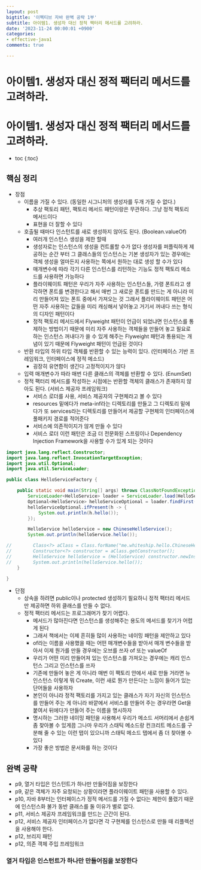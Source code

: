 ```yaml
---
layout: post
bigtitle: '이펙티브 자바 완벽 공략 1부'
subtitle: 아이템1. 생성자 대신 정적 팩터리 메서드를 고려하라.
date: '2023-11-24 00:00:01 +0900'
categories:
- effective-java1
comments: true

---
```


# 아이템1. 생성자 대신 정적 팩터리 메서드를 고려하라.

# 아이템1. 생성자 대신 정적 팩터리 메서드를 고려하라.

* toc
{:toc}

## 핵심 정리
+ 장점
  + 이름을 가질 수 있다. (동일한 시그니처의 생성자를 두개 가질 수 없다.) 
    + 추상 팩토리 패턴, 팩토리 메서드 패턴이랑은 무관하다. 그냥 정적 팩토리 메서드이다 
    + 표현을 더 잘할 수 있다 
  + 호출될 때마다 인스턴트를 새로 생성하지 않아도 된다. (Boolean.valueOf)
    + 여러개 인스턴스 생성을 제한 할때
    + 생성자로는 인스턴스의 생성을 컨트롤할 수가 없다 생성자를 퍼플릭하게 제공하는 순간 부터 그 클래스들의 인스턴스는 기본 생성자가 있는 경우에는 객체 생성을 얼마든지 사용하는 쪽에서 원하는 대로 생성 할 수가 있다 
    + 매개변수에 따라 각기 다른 인스턴스를 리턴하는 기능도 정적 팩토리 메소드를 사용하면 가능하다 
    + 플라이웨이트 패턴은 우리가 자주 사용하는 인스턴스들, 가령 폰트라고 생각하면 폰트를 변경한다고 해서 매번 그 새로운 폰트를 만드는 게 아니라 미리 만들어져 있는 폰트 중에서 가져오는 것 그래서 플라이웨이트 패턴은 어떤 자주 사용하는 값들을 미리
      캐싱해서 넣어놓고 거기서 꺼내다 쓰는 형식의 디자인 패턴이다 
    + 정적 팩토리 메서드에서 Flyweight 패턴이 언급이 되었냐면 인스턴스를 통제하는 방법이기 때문에 미리 자주 사용하는 객체들을 만들어 놓고 필요로 하는 인스턴스 꺼내다가 쓸 수 있게 해주는 Flyweight 패턴과 통용되는 개념이 있기 때문에
      Flyweight 패턴이 언급된 것이다
  + 반환 타입의 하위 타입 객체를 반환할 수 있는 능력이 있다. (인터페이스 기반 프레임워크, 인터페이스에 정적 메소드)
    + 굉장히 유연함이 생긴다 고정적이지가 않다
  + 입력 매개변수가 따라 매번 다른 클래스의 객체를 반환할 수 있다. (EnumSet)
  + 정적 팩터리 메서드를 작성하는 시점에는 반환할 객체의 클래스가 존재하지 않아도 된다. (서비스 제공자 프레임워크)
    + 서비스 로더를 사용, 서비스 제공자의 구현체라고 볼 수 있다 
    + resources 밑에다가 meta-inf라는 디렉토리를 만들고 그 디렉토리 밑에다가 또 services라는 디렉토리를 만들어서 제공할 구현체의 인터페이스에 풀패키지 경로를 적어준다
    + 서비스에 의존적이지가 않게 만들 수 있다
    + 서비스 로더 이런 패턴은 조금 더 전문화된 스프링이나 Dependency Injection Framework을 사용할 수가 있게 되는 것이다

~~~java
import java.lang.reflect.Constructor;
import java.lang.reflect.InvocationTargetException;
import java.util.Optional;
import java.util.ServiceLoader;

public class HelloServiceFactory {

    public static void main(String[] args) throws ClassNotFoundException, NoSuchMethodException, InvocationTargetException, InstantiationException, IllegalAccessException {
        ServiceLoader<HelloService> loader = ServiceLoader.load(HelloService.class);
        Optional<HelloService> helloServiceOptional = loader.findFirst();
        helloServiceOptional.ifPresent(h -> {
            System.out.println(h.hello());
        });

        HelloService helloService = new ChineseHelloService();
        System.out.println(helloService.hello());

//        Class<?> aClass = Class.forName("me.whiteship.hello.ChineseHelloService");
//        Constructor<?> constructor = aClass.getConstructor();
//        HelloService helloService = (HelloService) constructor.newInstance();
//        System.out.println(helloService.hello());
    }

}

~~~

+ 단점
  + 상속을 하려면 public이나 protected 생성하기 필요하니 정적 팩터리 메서드만 제공하면 하위 클래스를 만들 수 없다.
  + 정적 팩터리 메서드는 프로그래머가 찾기 어렵다.
    + 메서드가 많아진다면 인스턴스를 생성해주는 용도의 메서드를 찾기가 어렵게 된다
    + 그래서 책에서는 이제 흔히들 많이 사용하는 네이밍 패턴을 제안하고 있다
    + of라는 이름을 사용했을 때는 어떤 매개변수들을 받아서 매개 변수들을 받아서 이제 뭔가를 만들 경우에는 오브를 쓰자 of 또는 valueOf
    + 우리가 어떤 미리 만들어져 있는 인스턴스를 가져오는 경우에는 캐리 인스턴스 그리고 인스턴스를 쓰자
    + 기존에 만들어 놓은 게 아니라 매번 이 팩토리 안에서 새로 만들 거라면 뉴 인스턴스 이렇게 뭐 Create, 이런 새로 뭔가 만든다는 느낌이 들어가 있는 단어들을 사용하자
    + 본인이 아니라 정적 팩토리를 가지고 있는 클래스가 자기 자신의 인스턴스를 만들어 주는 게 아니라 바깥에서 서비스를 만들어 주는 경우라면 Get을 붙여서 뒤에다가 만들어 주는 이름을 명시하자 
    + 명시하는 그러한 네이밍 패턴을 사용해서 우리가 메소드 서머리에서 손쉽게 좀 찾아볼 수 있게끔 그나마 우리가 스태틱 메소드랑 컨크리트 메소드를 구분해 줄 수 있는 이런 탭이 있으니까 스태틱 메소드 탭에서 좀 더 찾아볼 수 있다
    + 가장 좋은 방법은 문서화를 하는 것이다 

## 완벽 공략
+ p9, 열거 타입은 인스턴트가 하나만 만들어짐을 보장한다
+ p9, 같은 객체가 자주 요청되는 상황이라면 플라이웨이트 패턴을 사용할 수 있다.
+ p10, 자바 8부터는 인터페이스가 정적 메서드를 가질 수 없다는 제한이 풀렸기 때문에 인스턴스화 불가 동반 클래스를 둘 이유가 별로 없다.
+ p11, 서비스 제공자 프레임워크를 만드는 근간이 된다.
+ p12, 서비스 제공자 인터페이스가 없다면 각 구현체를 인스턴스로 만들 때 리플렉션을 사용해야 한다.
+ p12, 브리지 패턴
+ p12, 의존 객체 주입 프레임워크

### 열거 타입은 인스턴트가 하나만 만들어짐을 보장한다

